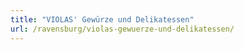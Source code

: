 ```yaml
---
title: "VIOLAS' Gewürze und Delikatessen"
url: /ravensburg/violas-gewuerze-und-delikatessen/
---
```

